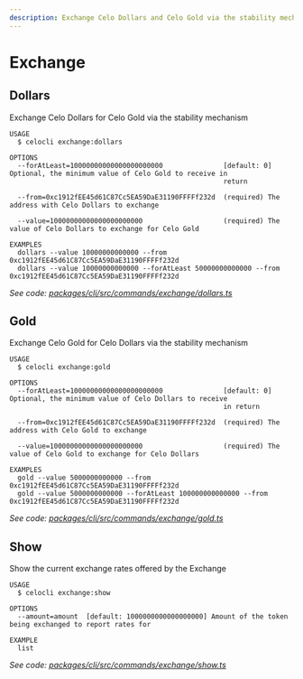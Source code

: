 ```yaml
---
description: Exchange Celo Dollars and Celo Gold via the stability mechanism
---
```


# Exchange

## Dollars

Exchange Celo Dollars for Celo Gold via the stability mechanism

```text
USAGE
  $ celocli exchange:dollars

OPTIONS
  --forAtLeast=10000000000000000000000               [default: 0] Optional, the minimum value of Celo Gold to receive in
                                                     return

  --from=0xc1912fEE45d61C87Cc5EA59DaE31190FFFFf232d  (required) The address with Celo Dollars to exchange

  --value=10000000000000000000000                    (required) The value of Celo Dollars to exchange for Celo Gold

EXAMPLES
  dollars --value 10000000000000 --from 0xc1912fEE45d61C87Cc5EA59DaE31190FFFFf232d
  dollars --value 10000000000000 --forAtLeast 50000000000000 --from 0xc1912fEE45d61C87Cc5EA59DaE31190FFFFf232d
```

_See code:_ [_packages/cli/src/commands/exchange/dollars.ts_](https://github.com/celo-org/celo-monorepo/tree/master/packages/cli/src/commands/exchange/dollars.ts)

## Gold

Exchange Celo Gold for Celo Dollars via the stability mechanism

```text
USAGE
  $ celocli exchange:gold

OPTIONS
  --forAtLeast=10000000000000000000000               [default: 0] Optional, the minimum value of Celo Dollars to receive
                                                     in return

  --from=0xc1912fEE45d61C87Cc5EA59DaE31190FFFFf232d  (required) The address with Celo Gold to exchange

  --value=10000000000000000000000                    (required) The value of Celo Gold to exchange for Celo Dollars

EXAMPLES
  gold --value 5000000000000 --from 0xc1912fEE45d61C87Cc5EA59DaE31190FFFFf232d
  gold --value 5000000000000 --forAtLeast 100000000000000 --from 0xc1912fEE45d61C87Cc5EA59DaE31190FFFFf232d
```

_See code:_ [_packages/cli/src/commands/exchange/gold.ts_](https://github.com/celo-org/celo-monorepo/tree/master/packages/cli/src/commands/exchange/gold.ts)

## Show

Show the current exchange rates offered by the Exchange

```text
USAGE
  $ celocli exchange:show

OPTIONS
  --amount=amount  [default: 1000000000000000000] Amount of the token being exchanged to report rates for

EXAMPLE
  list
```

_See code:_ [_packages/cli/src/commands/exchange/show.ts_](https://github.com/celo-org/celo-monorepo/tree/master/packages/cli/src/commands/exchange/show.ts)

